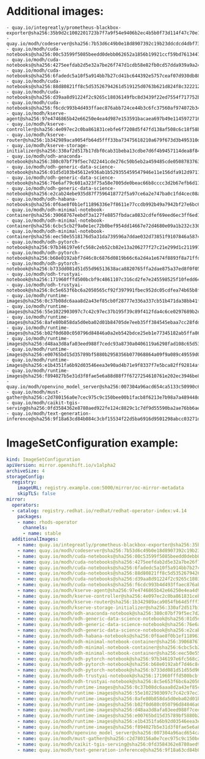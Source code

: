 # Additional images:
    - quay.io/integreatly/prometheus-blackbox-exporter@sha256:35b9d2c1002201723b7f7a9f54e9406b2ec4b5b0f73d114f47c70e15956103b5
    - quay.io/modh/codeserver@sha256:7b53d6c49b0e18d8907392c19b23ddcdcd4dbf730853ccdf153358ca81b2c523
    - quay.io/modh/cuda-notebooks@sha256:00c53599f5085beedd0debb062652a1856b19921ccf59bd76134471d24c3fa7d
    - quay.io/modh/cuda-notebooks@sha256:4275eefdab2d5e32a7be26f747d1cdb58e82fb0cd57dda939a9a24e084bd1f7e
    - quay.io/modh/cuda-notebooks@sha256:6fadedc5a10f5a914bb7b27cd41bc644392e5757ceaf07d930db884112054265
    - quay.io/modh/cuda-notebooks@sha256:88d80821ff8c5d53526794261d519125d0763b621d824f8c3222127dab7b6cc8
    - quay.io/modh/cuda-notebooks@sha256:d39aa8d91224f2c9265c18036149fbc8d3439f22ed7554f717752b0828494b7d
    - quay.io/modh/cuda-notebooks@sha256:f6cdc993b4d493ffaec876abb724ce44b3c6fc37560af974072b346e45ac1a3b
    - quay.io/modh/kserve-agent@sha256:97e4746865b42e66250e4ea4d987e153591bacaea697b49e11459727167b2394
    - quay.io/modh/kserve-controller@sha256:4e097ec2c0ba861831cebfe6f7208d5f47fd138af508c6c18f58b6d94013008c
    - quay.io/modh/kserve-router@sha256:1b342989aca9054fb64d5fff33ba73475618210a679f673d3b495310d123fd7f
    - quay.io/modh/kserve-storage-initializer@sha256:330af2d517b17dbf0cab31beba13cdbe7d6f4b9457114dea8f8485a011e3b138
    - quay.io/modh/odh-anaconda-notebook@sha256:380c07bf79f5ec7d22441cde276c50b5eb2a459485cde05087837639a566ae3d
    - quay.io/modh/odh-generic-data-science-notebook@sha256:01d5d103b45612e936ab1b529355459547946e11e156dfa912d97115821761bc
    - quay.io/modh/odh-generic-data-science-notebook@sha256:76e6af79c601a323f75a58e7005de0beac66b8cccc3d2b67efb6d11d85f0cfa1
    - quay.io/modh/odh-generic-data-science-notebook@sha256:e2cab24ebe935d87f7596418772f5a97ce6a2e747ba0c1fd4cec08a728e99403
    - quay.io/modh/odh-habana-notebooks@sha256:0f6ae8f0b1ef11896336e7f8611e77ccdb992b49a7942bf27e6bc64d73205d05
    - quay.io/modh/odh-minimal-notebook-container@sha256:39068767eebdf3a127fe8857fbdaca0832cdfef69eed6ec3ff6ed1858029420f
    - quay.io/modh/odh-minimal-notebook-container@sha256:6cbc5cb2f9a0e1ec72b0bef954dd14667e72d4680e09a1b232c33026f8d82c50
    - quay.io/modh/odh-minimal-notebook-container@sha256:eec50e5518176d5a31da739596a7ddae032d73851f9107846a587442ebd10a82
    - quay.io/modh/odh-pytorch-notebook@sha256:97b346197e6fc568c2eb52cb82e13a206277f27c21e299d1c211997f140f638b
    - quay.io/modh/odh-pytorch-notebook@sha256:b68e0192abf7d46c8c6876d0819b66c6a2d4a1e674f8893f8a71ffdcba96866c
    - quay.io/modh/odh-pytorch-notebook@sha256:b733dd081d51d55d96513638aca8820765ffa2dae875a37ed8f0f0528a5ecfc7
    - quay.io/modh/odh-trustyai-notebook@sha256:171960fffd500bcbf9c4861107c316cd2fe7e245598525f10fedd642439cabda
    - quay.io/modh/odh-trustyai-notebook@sha256:8c5e653f6bc6a2050565cf92f397991fbec952dc05cdfea74b65b8fd3047c9d4
    - quay.io/modh/runtime-images@sha256:0c37b08dc6aaa8d2a43ef85cb0f28777e336a337cb51b471da38bb41f57066a5
    - quay.io/modh/runtime-images@sha256:55e1022903097c7c42c97ec37b195f39c89f412fda4c6ce0297689b2e90cf4f9
    - quay.io/modh/runtime-images@sha256:8afe80b858da5d0eba02d01b84705de7eeb35ff384545ebaa7cc28fddfae0e51
    - quay.io/modh/runtime-images@sha256:b02f0d680c050796d84846a0a2eb542bdce25eb1e77345182ab5ffa86a9e8755
    - quay.io/modh/runtime-images@sha256:d48aa3d8afa03eed988f7cedc93a8730a0406119a6298fad108c65d531902417
    - quay.io/modh/runtime-images@sha256:e00765bd15d35789bf5880b2958356b077068864a09f9a089c49559d0fab6646
    - quay.io/modh/runtime-images@sha256:e1b4351fa6b92d03546eea3e90ad4b71e9f8337f7e5bca82ff92814af3d6ad21
    - quay.io/modh/runtime-images@sha256:f894027b5e31d3f8fae5e6a88d88f7f6727254610761e202ec3946be8df9e627
    - quay.io/modh/openvino_model_server@sha256:007304a96acd654ca5133c50990c6785464fcea44304c8a846d3279b9c83a9d4
    - quay.io/modh/must-gather@sha256:c2d780156a0e7cec975c9c150bee00b1facb8f6213e7b98a7a489448d76dfd94
    - quay.io/modh/caikit-tgis-serving@sha256:0fd3584362e8780aed922fe124c8829c1c7df9d55590ba2ae76bb6aef0155c1f
    - quay.io/modh/text-generation-inference@sha256:9f18a63cd84b084c3cbf15534f22d5ba6916d9501298abcc03271d26ebf5cdfb




# ImageSetConfiguration example:
```yaml
kind: ImageSetConfiguration
apiVersion: mirror.openshift.io/v1alpha2
archiveSize: 4
storageConfig:
  registry: 
    imageURL: registry.example.com:5000/mirror/oc-mirror-metadata
    skipTLS: false                       
mirror:
  operators:
  - catalog: registry.redhat.io/redhat/redhat-operator-index:v4.14
    packages:
    - name: rhods-operator
      channels:
      - name: stable
  additionalImages:   
    - name: quay.io/integreatly/prometheus-blackbox-exporter@sha256:35b9d2c1002201723b7f7a9f54e9406b2ec4b5b0f73d114f47c70e15956103b5
    - name: quay.io/modh/codeserver@sha256:7b53d6c49b0e18d8907392c19b23ddcdcd4dbf730853ccdf153358ca81b2c523
    - name: quay.io/modh/cuda-notebooks@sha256:00c53599f5085beedd0debb062652a1856b19921ccf59bd76134471d24c3fa7d
    - name: quay.io/modh/cuda-notebooks@sha256:4275eefdab2d5e32a7be26f747d1cdb58e82fb0cd57dda939a9a24e084bd1f7e
    - name: quay.io/modh/cuda-notebooks@sha256:6fadedc5a10f5a914bb7b27cd41bc644392e5757ceaf07d930db884112054265
    - name: quay.io/modh/cuda-notebooks@sha256:88d80821ff8c5d53526794261d519125d0763b621d824f8c3222127dab7b6cc8
    - name: quay.io/modh/cuda-notebooks@sha256:d39aa8d91224f2c9265c18036149fbc8d3439f22ed7554f717752b0828494b7d
    - name: quay.io/modh/cuda-notebooks@sha256:f6cdc993b4d493ffaec876abb724ce44b3c6fc37560af974072b346e45ac1a3b
    - name: quay.io/modh/kserve-agent@sha256:97e4746865b42e66250e4ea4d987e153591bacaea697b49e11459727167b2394
    - name: quay.io/modh/kserve-controller@sha256:4e097ec2c0ba861831cebfe6f7208d5f47fd138af508c6c18f58b6d94013008c
    - name: quay.io/modh/kserve-router@sha256:1b342989aca9054fb64d5fff33ba73475618210a679f673d3b495310d123fd7f
    - name: quay.io/modh/kserve-storage-initializer@sha256:330af2d517b17dbf0cab31beba13cdbe7d6f4b9457114dea8f8485a011e3b138
    - name: quay.io/modh/odh-anaconda-notebook@sha256:380c07bf79f5ec7d22441cde276c50b5eb2a459485cde05087837639a566ae3d
    - name: quay.io/modh/odh-generic-data-science-notebook@sha256:01d5d103b45612e936ab1b529355459547946e11e156dfa912d97115821761bc
    - name: quay.io/modh/odh-generic-data-science-notebook@sha256:76e6af79c601a323f75a58e7005de0beac66b8cccc3d2b67efb6d11d85f0cfa1
    - name: quay.io/modh/odh-generic-data-science-notebook@sha256:e2cab24ebe935d87f7596418772f5a97ce6a2e747ba0c1fd4cec08a728e99403
    - name: quay.io/modh/odh-habana-notebooks@sha256:0f6ae8f0b1ef11896336e7f8611e77ccdb992b49a7942bf27e6bc64d73205d05
    - name: quay.io/modh/odh-minimal-notebook-container@sha256:39068767eebdf3a127fe8857fbdaca0832cdfef69eed6ec3ff6ed1858029420f
    - name: quay.io/modh/odh-minimal-notebook-container@sha256:6cbc5cb2f9a0e1ec72b0bef954dd14667e72d4680e09a1b232c33026f8d82c50
    - name: quay.io/modh/odh-minimal-notebook-container@sha256:eec50e5518176d5a31da739596a7ddae032d73851f9107846a587442ebd10a82
    - name: quay.io/modh/odh-pytorch-notebook@sha256:97b346197e6fc568c2eb52cb82e13a206277f27c21e299d1c211997f140f638b
    - name: quay.io/modh/odh-pytorch-notebook@sha256:b68e0192abf7d46c8c6876d0819b66c6a2d4a1e674f8893f8a71ffdcba96866c
    - name: quay.io/modh/odh-pytorch-notebook@sha256:b733dd081d51d55d96513638aca8820765ffa2dae875a37ed8f0f0528a5ecfc7
    - name: quay.io/modh/odh-trustyai-notebook@sha256:171960fffd500bcbf9c4861107c316cd2fe7e245598525f10fedd642439cabda
    - name: quay.io/modh/odh-trustyai-notebook@sha256:8c5e653f6bc6a2050565cf92f397991fbec952dc05cdfea74b65b8fd3047c9d4
    - name: quay.io/modh/runtime-images@sha256:0c37b08dc6aaa8d2a43ef85cb0f28777e336a337cb51b471da38bb41f57066a5
    - name: quay.io/modh/runtime-images@sha256:55e1022903097c7c42c97ec37b195f39c89f412fda4c6ce0297689b2e90cf4f9
    - name: quay.io/modh/runtime-images@sha256:8afe80b858da5d0eba02d01b84705de7eeb35ff384545ebaa7cc28fddfae0e51
    - name: quay.io/modh/runtime-images@sha256:b02f0d680c050796d84846a0a2eb542bdce25eb1e77345182ab5ffa86a9e8755
    - name: quay.io/modh/runtime-images@sha256:d48aa3d8afa03eed988f7cedc93a8730a0406119a6298fad108c65d531902417
    - name: quay.io/modh/runtime-images@sha256:e00765bd15d35789bf5880b2958356b077068864a09f9a089c49559d0fab6646
    - name: quay.io/modh/runtime-images@sha256:e1b4351fa6b92d03546eea3e90ad4b71e9f8337f7e5bca82ff92814af3d6ad21
    - name: quay.io/modh/runtime-images@sha256:f894027b5e31d3f8fae5e6a88d88f7f6727254610761e202ec3946be8df9e627
    - name: quay.io/modh/openvino_model_server@sha256:007304a96acd654ca5133c50990c6785464fcea44304c8a846d3279b9c83a9d4
    - name: quay.io/modh/must-gather@sha256:c2d780156a0e7cec975c9c150bee00b1facb8f6213e7b98a7a489448d76dfd94
    - name: quay.io/modh/caikit-tgis-serving@sha256:0fd3584362e8780aed922fe124c8829c1c7df9d55590ba2ae76bb6aef0155c1f
    - name: quay.io/modh/text-generation-inference@sha256:9f18a63cd84b084c3cbf15534f22d5ba6916d9501298abcc03271d26ebf5cdfb

```
